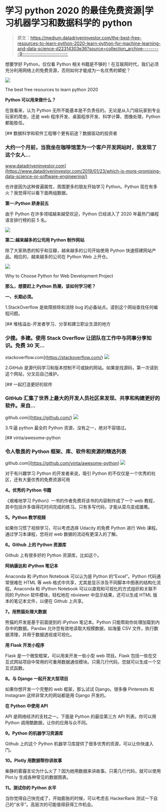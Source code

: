 # 学习 python 2020 的最佳免费资源|学习机器学习和数据科学的 python

> 原文：<https://medium.datadriveninvestor.com/the-best-free-resources-to-learn-python-2020-learn-python-for-machine-learning-and-data-science-d22314303e36?source=collection_archive---------9----------------------->

想要学好 Python，仅仅看 Python 相关书籍是不够的！在互联网时代，我们必须充分利用网络上的免费资源，否则如何才能成为一名优秀的蟒蛇？

![](img/d6398f37fd2f1e6c9b9347b060d70244.png)

The best free resources to learn python 2020

**Python 可以用来做什么？**

在我看来，认为 Python 无所不能基本是不负责任的。无论是从入门级玩家到专业玩家的爬虫，还是 web 程序开发、桌面程序开发、科学计算、图像处理，Python 都能胜任。

[](https://www.datadriveninvestor.com/2019/01/23/which-is-more-promising-data-science-or-software-engineering/) [## 数据科学和软件工程哪个更有前途？数据驱动的投资者

### 大约一个月前，当我坐在咖啡馆里为一个客户开发网站时，我发现了这个女人…

www.datadriveninvestor.com](https://www.datadriveninvestor.com/2019/01/23/which-is-more-promising-data-science-or-software-engineering/) 

也许是因为这种普遍属性，周围更多的朋友开始学习 Python。Python 现在有多火？我觉得可以看下面两组数据。

**第一:Python 跻身前五**

由于 Python 在许多领域越来越受欢迎，Python 已经进入了 2020 年最热门编程语言排行榜的前 5 名。

![](img/3800bfb6680c9754621810f51a140ac6.png)

**第二:越来越多的公司用 Python 制作网站**

除了大家熟悉的知乎和豆瓣，越来越多的公司开始使用 Python 快速搭建网站产品。相应的，越来越多的公司在 Python Web 上开仓。

![](img/25cfd7075e54856ec0c62f0a57ff26af.png)

Why to Choose Python for Web Development Project

**那么，想要赶上 Python 热潮，该如何学习呢？**

**一、长期必须。**

1.StackOverflow 是故障排除和消除 bug 的必备站点。请到这个网站查找任何编程问题。

[](https://stackoverflow.com/) [## 堆栈溢出-开发者学习、分享和建立职业生涯的地方

### 少搜。多建。使用 Stack Overflow 让团队在工作中与同事分享知识。免费 30 天…

stackoverflow.com](https://stackoverflow.com/) ![](img/e094a20d591a13242112b93018fb11c3.png)

2.GitHub 是源代码学习和版本控制不可或缺的网站。如果是找源码，第一次请到这个网站，分叉后自己维护。

[](https://github.com/) [## 一起打造更好的软件

### GitHub 汇集了世界上最大的开发人员社区来发现、共享和构建更好的软件。来自…

github.com](https://github.com/) ![](img/23c3a06a04292bbbf8a4e27df8fb1ed3.png)

3.牛逼 python 最全的 Python 资源，没有之一，绝对不容错过。

[](https://github.com/vinta/awesome-python) [## vinta/awesome-python

### 令人敬畏的 Python 框架、库、软件和资源的精选列表

github.com](https://github.com/vinta/awesome-python) ![](img/9012b89ce06a1c197c74efeafa4f3bd3.png)

对于有兴趣学习 Python 的开发者来说，吸引 Python 的不仅仅是一个优秀的社区，还有大量优秀的免费资源可用

**4。优秀的 Python 书籍**

《艰难地学习 Python》一书的作者免费将该书的内容制作成了一个 web 教程，其中包括许多值得花时间完成的练习。只有多写代码，才能从菜鸟变成雄鹰。

**5。Python 教学视频**

如果你习惯了视频学习，可以考虑选择 Udacity 的免费 Python 进行 Web 课程。通过学习本课程，您将对 web 数据的流动有更深入的了解。

**6。Github 上的 Python 资源库**

Github 上有很多好的 Python 资源库，比如这个。

**阿纳康达和 iPython 笔记本**

Anaconda 和 iPython Notebook 可以认为是 Python 的“Excel”。Python 代码通常很难在 HTML 等 web 格式中共享，尤其是显示涉及不同脚本中图表的结构化流程。Anaconda 和 iPython Notebook 可以以直观和可视化的方式组织和关联不同的 Python 软件模块，轻松地在 nbviewer 中显示结果，还可以生成 HTML 版本的笔记本文件，以便在 Github 上共享。

**7。用熊猫处理大数据**

熊猫的开发是基于前面提到的 iPython 笔记本。Python 只能帮助你处理加载到内存中的数据。Pandas 允许您有效地读取大规模数据，如海量 CSV 文件，执行数据清理，并用于数据透视或可视化。

**用 Flask 开发小程序**

Flask 是一个微型框架，可以用来开发一些小型 web 项目。Flask 包括一些在交互式网站项目中常用的可重用数据通信模块。只需几行代码，您就可以生成一个交互式函数。

**8。与 Django 一起开发大型项目**

如果你想开发一个完整的 web 框架，那么试试 Django。很多像 Pinterests 和 Instagram 这样非常大的网站都是用 Django 开发的。

**在 Python 中使用 API**

API 是网络经济的支柱之一。下面是 Python 的最佳第三方 API 列表。你可以用 Python 调用酷数据，让你的应用与众不同。

**9。Python 的机器学习资源库**

Github 上的这个 Python 机器学习库提供了很多优秀的资源，可以让你快速入门。

**10。Plotly 用数据帮你讲故事**

柴静的雾霾言论为什么火了？因为她用数据来讲故事。只需几行代码，就可以使用 Plot.ly 生成各种常见的数据图表。

**11。测试你的 Python 水平**

当你觉得自己快完成了，开始膨胀的时候，可以考虑去 HackerRank 测试一下自己的“水平”。高层次的可能值得获得工作机会。